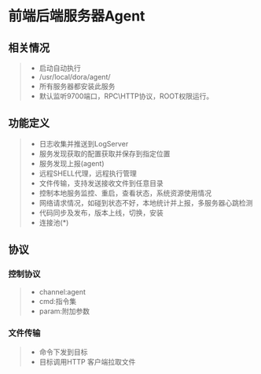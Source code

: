 # 前端后端服务器Agent

## 相关情况
> * 启动自动执行
> * /usr/local/dora/agent/
> * 所有服务器都安装此服务
> * 默认监听9700端口，RPC\HTTP协议，ROOT权限运行。

## 功能定义
> * 日志收集并推送到LogServer
> * 服务发现获取的配置获取并保存到指定位置
> * 服务发现上报(agent)
> * 远程SHELL代理，远程执行管理
> * 文件传输，支持发送接收文件到任意目录
> * 控制本地服务监控、重启，查看状态，系统资源使用情况
> * 网络请求情况，如碰到状态不好，本地统计并上报，多服务器心跳检测
> * 代码同步及发布，版本上线，切换，安装
> * 连接池(*)

## 协议
### 控制协议
> * channel:agent
> * cmd:指令集
> * param:附加参数

### 文件传输
> * 命令下发到目标
> * 目标调用HTTP 客户端拉取文件